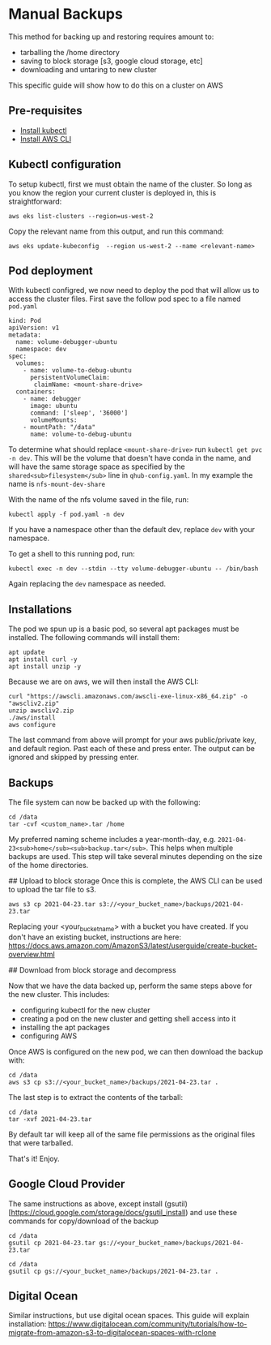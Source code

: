 # Manual Backups
This method for backing up and restoring requires amount to:

-   tarballing the /home directory
-   saving to block storage [s3, google cloud storage, etc]
-   downloading and untaring to new cluster

This specific guide will show how to do this on a cluster on AWS

## Pre-requisites

-   [Install kubectl](<https://kubernetes.io/docs/tasks/tools/>)
-   [Install AWS CLI](<https://docs.aws.amazon.com/cli/latest/userguide/install-cliv2.html>)

## Kubectl configuration
To setup kubectl, first we must obtain the name of
the cluster. So long as you know the region your current cluster is
deployed in, this is straightforward:

    aws eks list-clusters --region=us-west-2

Copy the relevant name from this output, and run this command:

    aws eks update-kubeconfig  --region us-west-2 --name <relevant-name>

## Pod deployment

With kubectl configred, we now need to deploy the pod that will allow
us to access the cluster files. First save the follow pod spec to a
file named `pod.yaml`

    kind: Pod
    apiVersion: v1
    metadata:
      name: volume-debugger-ubuntu
      namespace: dev
    spec:
      volumes:
        - name: volume-to-debug-ubuntu
          persistentVolumeClaim:
           claimName: <mount-share-drive>
      containers:
        - name: debugger
          image: ubuntu
          command: ['sleep', '36000']
          volumeMounts:
    	- mountPath: "/data"
    	  name: volume-to-debug-ubuntu

To determine what should replace `<mount-share-drive>` run `kubectl
get pvc -n dev`. This will be the volume that doesn't have conda in
the name, and will have the same storage space as specified by the
`shared<sub>filesystem</sub>` line in `qhub-config.yaml`. In my example the name
is `nfs-mount-dev-share`

With the name of the nfs volume saved in the file, run:

    kubectl apply -f pod.yaml -n dev

If you have a namespace other than the default dev, replace `dev` with your namespace.

To get a shell to this running pod, run:

    kubectl exec -n dev --stdin --tty volume-debugger-ubuntu -- /bin/bash

Again replacing the `dev` namespace as needed.

## Installations

The pod we spun up is a basic pod, so several apt packages must be installed. The following commands will install them:

    apt update
    apt install curl -y
    apt install unzip -y

Because we are on aws, we will then install the AWS CLI:

    curl "https://awscli.amazonaws.com/awscli-exe-linux-x86_64.zip" -o "awscliv2.zip"
    unzip awscliv2.zip
    ./aws/install
    aws configure

The last command from above will prompt for your aws public/private
key, and default region. Past each of these and press enter. The
output can be ignored and skipped by pressing enter.

## Backups

The file system can now be backed up with the following:

    cd /data
    tar -cvf <custom_name>.tar /home

My preferred naming scheme includes a year-month-day,
e.g. `2021-04-23<sub>home</sub><sub>backup.tar</sub>`. This helps when multiple backups
are used. This step will take several minutes depending on the size of
the home directories.

\## Upload to block storage
Once this is complete, the AWS CLI can be used to upload the tar file to s3.

    aws s3 cp 2021-04-23.tar s3://<your_bucket_name>/backups/2021-04-23.tar

Replacing your <your<sub>bucket</sub><sub>name</sub>> with a bucket you have created. If
you don't have an existing bucket, instructions are here:
<https://docs.aws.amazon.com/AmazonS3/latest/userguide/create-bucket-overview.html>

\## Download from block storage and decompress

Now that we have the data backed up,
perform the same steps above for the new cluster. This includes:

-   configuring kubectl for the new cluster
-   creating a pod on the new cluster and getting shell access into it
-   installing the apt packages
-   configuring AWS

Once AWS is configured on the new pod, we can then download the backup with:

    cd /data
    aws s3 cp s3://<your_bucket_name>/backups/2021-04-23.tar .

The last step is to extract the contents of the tarball:

    cd /data
    tar -xvf 2021-04-23.tar

By default tar will keep all of the same file permissions as the original files that were tarballed.

That's it! Enjoy.


## Google Cloud Provider

The same instructions as above, except install (gsutil)[https://cloud.google.com/storage/docs/gsutil_install) and use these commands for copy/download of the backup

    cd /data
    gsutil cp 2021-04-23.tar gs://<your_bucket_name>/backups/2021-04-23.tar

	cd /data
	gsutil cp gs://<your_bucket_name>/backups/2021-04-23.tar .
	
## Digital Ocean

Similar instructions, but use digital ocean spaces. This guide will explain installation: https://www.digitalocean.com/community/tutorials/how-to-migrate-from-amazon-s3-to-digitalocean-spaces-with-rclone
